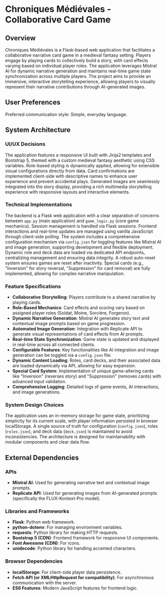 # Chroniques Médiévales - Collaborative Card Game

## Overview
Chroniques Médiévales is a Flask-based web application that facilitates a collaborative narrative card game in a medieval fantasy setting. Players engage by playing cards to collectively build a story, with card effects varying based on individual player roles. The application leverages Mistral AI for dynamic narrative generation and maintains real-time game state synchronization across multiple players. The project aims to provide an immersive, interactive storytelling experience, allowing players to visually represent their narrative contributions through AI-generated images.

## User Preferences
Preferred communication style: Simple, everyday language.

## System Architecture

### UI/UX Decisions
The application features a responsive UI built with Jinja2 templates and Bootstrap 5, themed with a custom medieval fantasy aesthetic using CSS variables. Role-based styling is dynamically applied, allowing for extensible visual configurations directly from data. Card confirmations are implemented client-side with descriptive names to enhance user experience and prevent accidental plays. Generated images are seamlessly integrated into the story display, providing a rich multimedia storytelling experience with responsive layouts and interactive elements.

### Technical Implementations
The backend is a Flask web application with a clear separation of concerns between `app.py` (main application) and `game_logic.py` (core game mechanics). Session management is handled via Flask sessions. Frontend interactions and real-time updates are managed using vanilla JavaScript through client-side polling. The system includes a comprehensive configuration mechanism via `config.json` for toggling features like Mistral AI and image generation, supporting development and flexible deployment. Dynamic role and deck data are loaded via dedicated API endpoints, centralizing management and ensuring data integrity. A robust auto-reset system ensures games are reset after inactivity. Special cards (e.g., "Inversion" for story reversal, "Suppression" for card removal) are fully implemented, allowing for complex narrative manipulation.

### Feature Specifications
- **Collaborative Storytelling**: Players contribute to a shared narrative by playing cards.
- **Role-Based Mechanics**: Card effects and scoring vary based on assigned player roles (Soldat, Moine, Sorcière, Forgeron).
- **Dynamic Narrative Generation**: Mistral AI generates story text and contextual image prompts based on game progression.
- **Automated Image Generation**: Integration with Replicate API to generate visual representations of card effects from AI prompts.
- **Real-time State Synchronization**: Game state is updated and displayed in real-time across all connected clients.
- **Configurable Features**: Key functionalities like AI integration and image generation can be toggled via a `config.json` file.
- **Dynamic Content Loading**: Roles, card decks, and their associated data are loaded dynamically via API, allowing for easy expansion.
- **Special Card System**: Implementation of unique game-altering cards like "Inversion" (reverses story) and "Suppression" (removes cards) with advanced input validation.
- **Comprehensive Logging**: Detailed logs of game events, AI interactions, and image generations.

### System Design Choices
The application uses an in-memory storage for game state, prioritizing simplicity for its current scale, with player information persisted in browser localStorage. A single source of truth for configuration (`config.json`), roles (`roles.json`), and deck data (`deck.json`) is maintained to avoid inconsistencies. The architecture is designed for maintainability with modular components and clear data flow.

## External Dependencies

### APIs
- **Mistral AI**: Used for generating narrative text and contextual image prompts.
- **Replicate API**: Used for generating images from AI-generated prompts (specifically the FLUX-Kontext-Pro model).

### Libraries and Frameworks
- **Flask**: Python web framework.
- **python-dotenv**: For managing environment variables.
- **requests**: Python library for making HTTP requests.
- **Bootstrap 5 (CDN)**: Frontend framework for responsive UI components.
- **Font Awesome (CDN)**: For icons.
- **unidecode**: Python library for handling accented characters.

### Browser Dependencies
- **localStorage**: For client-side player data persistence.
- **Fetch API (or XMLHttpRequest for compatibility)**: For asynchronous communication with the server.
- **ES6 Features**: Modern JavaScript features for frontend logic.